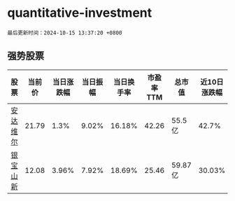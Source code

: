 # quantitative-investment

`最后更新时间：2024-10-15 13:37:20 +0800`

## 强势股票

|股票|当前价|当日涨跌幅|当日振幅|当日换手率|市盈率TTM|总市值|近10日涨跌幅|
|----|----|----|----|----|----|----|----|
|[安达维尔](https://xueqiu.com/S/SZ300719)|21.79|1.3%|9.02%|16.18%|42.26|55.5亿|42.7%|
|[银宝山新](https://xueqiu.com/S/SZ002786)|12.08|3.96%|7.92%|18.69%|25.46|59.87亿|30.03%|
